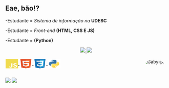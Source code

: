 ##  **Eae, bão!?** 
 -Estudante = *Sistema de informação na* **UDESC**
 
 -Estudante = *Front-end* **(HTML, CSS E JS)**
 
 -Estudante = **(Python)**
<div align="center">
  <a href="https://github.com/Gabrielly77">
  <img height="180em" src="https://github-readme-stats.vercel.app/api?username=gabrielly77&show_icons=true&theme=dracula&include_all_commits=true&count_private=true"/>
  <img height="180em" src="https://github-readme-stats.vercel.app/api/top-langs/?username=gabrielly77&layout=compact&langs_count=7&theme=dracula"/>
</div>
<div style="display: inline_block"><br>
  <img align="center" alt="Gaby-Js" height="30" width="40" src="https://raw.githubusercontent.com/devicons/devicon/master/icons/javascript/javascript-plain.svg">
  <img align="center" alt="Gaby-HTML" height="30" width="40" src="https://raw.githubusercontent.com/devicons/devicon/master/icons/html5/html5-original.svg">
  <img align="center" alt="Gaby-CSS" height="30" width="40" src="https://raw.githubusercontent.com/devicons/devicon/master/icons/css3/css3-original.svg">
  <img align="center" alt="Gaby-Python" height="30" width="40" src="https://raw.githubusercontent.com/devicons/devicon/master/icons/python/python-original.svg">
  
  <img align="right" alt="Gaby-pic" height="150" style="border-radius:50px;" src="https://lh3.googleusercontent.com/vupeTgPe6FDWSXD3f8XTGQxUIHgca47jcV3PVxnhDuLJ-U5jLbS8ABfem4vLp__S4NP57vc456FOyQOVTBWCif5-sru8LkTRpFu61PEI6zrcJm9ElTEl7XnkY6JKV_HysKCph3lAt_smrUWuh8Dt5_J68ZMq7JmrztCeQ21OCHRSlz6D_Xc0NdmKTh7LAamqYBvfnkQE5e1e-uwlD6yKv0AZDd3X-XFHe5IgfiwxPscUd2aGH2AQ-iUSPeXqC72Yu6rvDzpzbusgEmDWiDE4ZKGQ6z85wTlnNSWq2NJ_UpD_0fx9cvbPAUK0KHzsDtGbnJlob2OFkIT8HIdF8EhUvSEPlZPNF0fv2fY910aCQeDtBDXAEBV2-8CssPI1QaOsZ5HY0LLxzKzx-ChtEYzdxMkxv5dWykQ8QyLmLuueQBkdqIHo7l1II4RucO1N5lGtZMo-luyoSL7_kp2SGYvvMjQlOgGX56ZUKVsq_c89YSU-gphLGWO2bWCanAp8s1cVz8VfTtMGd4Tt7sUPiJZmwW0FkPnF-tf-YhF7wRSJt8Thcm0vaq_yZFYLTTCltvSEjVN0MFdJQVI6BF-8xEKUur0hbKjO3zM6Ej_ik62V7gL_6FiJP1DYJsaj1yKD-4B04TRyyA9NjpeRBmYwwa_7DLuclpAnJ90xWf_0zOZX6qibTs8YNb4EzpbQzOjTaiJd5vFdViiNDdGm7iv9_z2He6Q=w480-h360-no?authuser=0">
</div>
  
  ##
 
<div> 
  
   <a href = "mailto:gabriellyaline27@gmail.com"><img src="https://img.shields.io/badge/-Gmail-%23333?style=for-the-badge&logo=gmail&logoColor=white" target="_blank"></a>
  <a href="https://www.linkedin.com/in/gabrielly-gon%C3%A7alves-572460210/" target="_blank"><img src="https://img.shields.io/badge/-LinkedIn-%230077B5?style=for-the-badge&logo=linkedin&logoColor=white" target="_blank"></a> 
 
 
   
</div>
